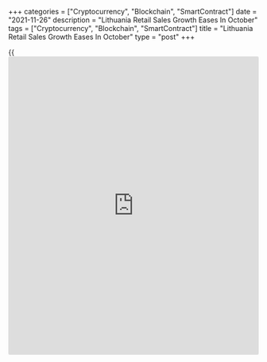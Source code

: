 +++
categories = ["Cryptocurrency", "Blockchain", "SmartContract"]
date = "2021-11-26"
description = "Lithuania Retail Sales Growth Eases In October"
tags = ["Cryptocurrency", "Blockchain", "SmartContract"]
title = "Lithuania Retail Sales Growth Eases In October"
type = "post"
+++

{{<iframe id="large-banner" src="https://www.bounty.group/#slide=27.0" width="100%" height="600" scrolling="no" style="border: 0px solid rgb(216, 221, 230); border-radius: 3px;">}}

Lithuania's retail sales increased at a softer pace in October, figures
from the statistical office showed on Friday.

Retail sales, excluding VAT, increased a working-day adjusted 8.9
percent year-on-year in October, after a 11.3 percent rise in September.

Sales of non-food stores surged 10.4 percent annually in October and
those in specialized stores accelerated 33.7 percent.

Sales in non-specialized stores and those of food, alcoholic beverages
and tobacco increased by 1.6 percent and 2.2 percent, respectively.

On a month-on-month basis, retail sales declined a seasonally adjusted
0.1 percent in October.

For comments and feedback [contact](https://www.playgroundfx.com/contact/): editorial@rtt[news](https://www.letsplayfx.com/blog/forex-news-website/).com

[Economic News][1]

 **What parts of the world are seeing the best (and worst) economic
performances lately? Click[here][2] to check out our [Econ Scorecard][2]
and find out! See up-to-the-moment [ranking](https://www.playgroundfx.com/blog/crypto-exchange-ranking/)s for the best and worst
performers in [GDP][3], [unemployment rate][4], [inflation][5] and much
more.**

   1. www.rtt[news](https://www.letsplayfx.com/blog/forex-news-website/).com/Content/EconomicNews.aspx
   2. www.rtt[news](https://www.letsplayfx.com/blog/forex-news-website/).com/economic-scorecard/world-rank/unemployment-rate/highest-performance.aspx
   3. www.rtt[news](https://www.letsplayfx.com/blog/forex-news-website/).com/economic-scorecard/world-rank/GDP/highest-performance.aspx
   4. www.rtt[news](https://www.letsplayfx.com/blog/forex-news-website/).com/economic-scorecard/world-rank/unemployment-rate/lowest-performance.aspx
   5. www.rtt[news](https://www.letsplayfx.com/blog/forex-news-website/).com/economic-scorecard/world-rank/CPI/highest-performance.aspx